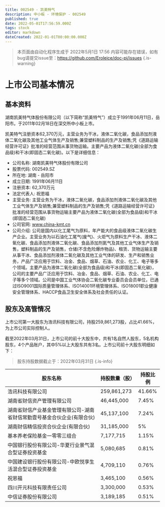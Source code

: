 ```yaml
---
title: 002549 - 凯美特气
description: 中小板 - 环境保护 - 002549
published: true
date: 2022-05-01T17:56:59.000Z
tags: stock
editor: markdown
dateCreated: 2022-01-01T00:00:00.000Z
---
```


> 本页面由自动化程序生成于 2022年5月1日 17:56
> 内容可能存在错误，如有bug请提交issue至：https://github.com/Eroleice/doc-pi/issues
{.is-warning}

# 上市公司基本情况

## 基本资料

湖南凯美特气体股份有限公司（以下简称“凯美特气”）成立于1991年06月11日，岳阳市。于2011年02月18日在深交所中小板上市。

凯美特气注册资本62,370万元，主营业务为干冰，液体二氧化碳，食品添加剂液体二氧化碳及其他工业气体生产及销售;兼营塑料制品的生产及销售;凭《道路运输经营许可证》批准的经营范围从事货物运输。主要产品为液体二氧化碳(全部为食品级)和干冰(即固态二氧化碳)。以下是详细信息：

- 公司名称: 湖南凯美特气体股份有限公司
- 股票代码: 002549.SZ
- 所在地: 湖南 - 岳阳市
- 成立日期: 1991年06月11日
- 注册资本: 62,370万元
- 法定代表人: 祝恩福
- 主营业务: 主营业务为干冰，液体二氧化碳，食品添加剂液体二氧化碳及其他工业气体生产及销售;兼营塑料制品的生产及销售;凭《道路运输经营许可证》批准的经营范围从事货物运输主要产品为液体二氧化碳(全部为食品级)和干冰(即固态二氧化碳)
- 公司官网: www.china-kmt.cn
- 公司介绍: 公司是国内以化工尾气为原料，年产能大的食品级液体二氧化碳生产企业。主营业务为以石油化工尾气(废气)、火炬气为原料生产干冰、液体二氧化碳、食品添加剂液体二氧化碳、食品添加剂氮气及其他工业气体生产及销售，塑料制品的生产及销售，仓储(不含危险爆炸物品)、租赁、货物运输主要从事干冰、食品添加剂液体二氧化碳及其他工业气体的研发、生产和销售业务，产品广泛应用于饮料、冶金、食品、烟草、石油、农业、化工、电子等多个领域。主要产品为液体二氧化碳(全部为食品级)和干冰(即固态二氧化碳)，公司的主要产品广泛应用于饮料、冶金、食品、烟草、石油、农业、化工、电子等多个领域。公司是中国工业气体协会二氧化碳专业委员会会员单位，已通过ISO9001国际质量管理体系、ISO14001环境管理体系、ISO18001职业健康安全管理体系、HACCP食品卫生安全体系及社会责任的认证。


## 股东及高管情况

上市公司第一大股东为浩讯科技有限公司，持股259,861,273股，占比41.66%，为上市公司实际控制人。

截至2022年03月31日，上市公司的前十大股东中，共有1名自然人股东，5名机构股东，4个产品账户，其中5%以上大股东共有3名。上市公司前十大股东明细如下：

> 股东持股数据截止于：2022年03月31日
{.is-info}

| 股东名称 | 持股数量（股） | 持股比例 |
| --- | --- | --- |
| 浩讯科技有限公司 | 259,861,273 | 41.66% |
| 湖南省财信资产管理有限公司 | 46,445,000 | 7.45% |
| 湖南省财信产业基金管理有限公司-湖南省财信常勤壹号基金合伙企业(有限合伙) | 45,137,100 | 7.24% |
| 湖南财信精信投资合伙企业(有限合伙) | 31,185,000 | 5% |
| 基本养老保险基金一零零三组合 | 7,177,715 | 1.15% |
| 中国银行股份有限公司-华夏行业景气混合型证券投资基金 | 5,080,685 | 0.81% |
| 中国建设银行股份有限公司-中欧悦享生活混合型证券投资基金 | 4,709,110 | 0.76% |
| 祝恩福 | 3,465,100 | 0.56% |
| 四川开元科技有限责任公司 | 3,300,000 | 0.53% |
| 中信证券股份有限公司 | 3,189,185 | 0.51% |




